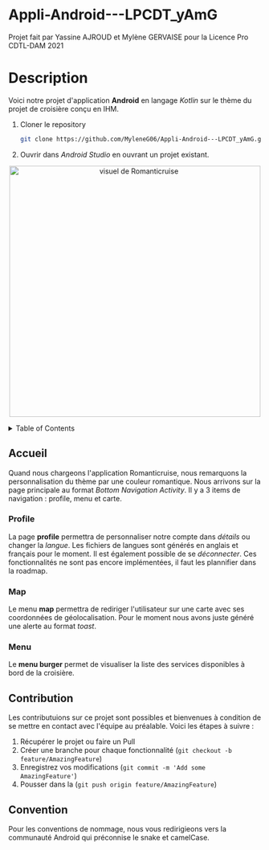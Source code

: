 # Appli-Android---LPCDT_yAmG
Projet fait par Yassine AJROUD et Mylène GERVAISE pour la Licence Pro CDTL-DAM 2021

# Description

Voici notre projet d'application **Android** en langage _Kotlin_ sur le thème du projet de croisière conçu en IHM.

1. Cloner le repository 
   ```sh
   git clone https://github.com/MyleneG06/Appli-Android---LPCDT_yAmG.git
   ```
2. Ouvrir dans _Android Studio_ en ouvrant un projet existant. 


<p align="center">
  <img src="https://user-images.githubusercontent.com/86916604/141783424-6f293a76-d23d-49d9-a491-35ad270c9c91.png" alt="visuel de Romanticruise" width="500" height="auto"/>
</p>



<details close>
  <summary>Table of Contents</summary>
  <ul>
    <li><a href="#accueil">Page d'accueil</a></li>
    <li><a href="#profile">Profile</a></li>
    <li><a href="#map">Map</a></li>
    <li><a href="#menu">Menu</a></li>   
    <li><a href="#contribution">Contribution</a></li>
    <li><a href="#convention">Convention de nommage</a></li>
  </ul>
</details>



## Accueil
Quand nous chargeons l'application Romanticruise, nous remarquons la personnalisation du thème par une couleur romantique. Nous arrivons sur la page principale au format  _Bottom Navigation Activity_. Il y a 3 items de navigation : profile, menu et carte.

### Profile 
La page **profile** permettra de personnaliser notre compte dans _détails_ ou changer la _langue_. Les fichiers de langues sont générés en anglais et français pour le moment. Il est également possible de se _déconnecter_. 
Ces fonctionnalités ne sont pas encore implémentées, il faut les plannifier dans la roadmap.

### Map
Le menu **map** permettra de rediriger l'utilisateur sur une carte avec ses coordonnées de géolocalisation. Pour le moment nous avons juste généré une alerte au format _toast_.

### Menu
Le **menu burger** permet de visualiser la liste des services disponibles à bord de la croisière. 


## Contribution
Les contributuions sur ce projet sont possibles et bienvenues à condition de se mettre en contact avec l'équipe au préalable. Voici les étapes à suivre :

1. Récupérer le projet ou faire un Pull
2. Créer une branche pour chaque fonctionnalité (`git checkout -b feature/AmazingFeature`)
3. Enregistrez vos modifications (`git commit -m 'Add some AmazingFeature'`)
4. Pousser dans la (`git push origin feature/AmazingFeature`)

## Convention
Pour les conventions de nommage, nous vous redirigieons vers la communauté Android qui préconnise le snake et camelCase.




